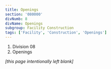 ```yaml
---
title: Openings
section: '080000'
divNumb: 8
divName: Openings
subgroup: Facility Construction
tags: ['Facility', 'Construction', 'Openings']
---
```


   1. Division 08
   1. Openings

*[this page intentionally left blank]*

